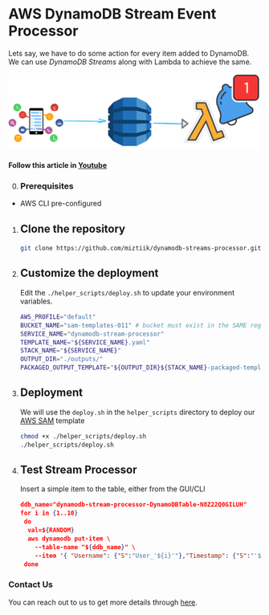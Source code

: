 # AWS DynamoDB Stream Event Processor

Lets say, we have to do some action for every item added to DynamoDB. We can use _DynamoDB Streams_ along with Lambda to achieve the same.

![dynamodb-streams-processor](images/miztiik-dynamo-stream-processor.png)

#### Follow this article in [Youtube](https://youtube.com/c/valaxytechnologies)

0. ### Prerequisites

- AWS CLI pre-configured

1. ## Clone the repository

   ```sh
   git clone https://github.com/miztiik/dynamodb-streams-processor.git
   ```

1. ## Customize the deployment

    Edit the `./helper_scripts/deploy.sh` to update your environment variables.
  
    ```sh
    AWS_PROFILE="default"
    BUCKET_NAME="sam-templates-011" # bucket must exist in the SAME region the deployment is taking place
    SERVICE_NAME="dynamodb-stream-processor"
    TEMPLATE_NAME="${SERVICE_NAME}.yaml"
    STACK_NAME="${SERVICE_NAME}"
    OUTPUT_DIR="./outputs/"
    PACKAGED_OUTPUT_TEMPLATE="${OUTPUT_DIR}${STACK_NAME}-packaged-template.yaml"
    ```

1. ## Deployment

    We will use the `deploy.sh` in the `helper_scripts` directory to deploy our [AWS SAM](https://github.com/awslabs/serverless-application-model) template

    ```sh
    chmod +x ./helper_scripts/deploy.sh
    ./helper_scripts/deploy.sh
    ```
  
1. ## Test Stream Processor

    Insert a simple item to the table, either from the GUI/CLI

    ```json
    ddb_name="dynamodb-stream-processor-DynamoDBTable-N8Z22Q0GILUH"
    for i in {1..10}
     do
      val=${RANDOM}
      aws dynamodb put-item \
        --table-name "${ddb_name}" \
        --item '{ "Username": {"S":"User_'${i}'"},"Timestamp": {"S":"'$(date +"%d/%m/%Y-%H:%M:%S")'"},"Message":{"S":"Mystique_Msg_'${val}'"} }'
     done
    ```

### Contact Us

You can reach out to us to get more details through [here](https://youtube.com/c/valaxytechnologies/about).
